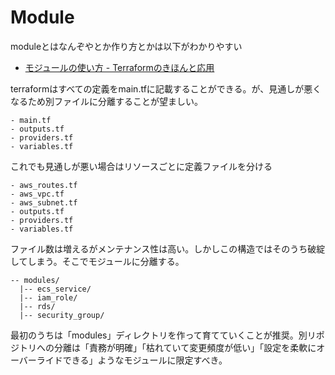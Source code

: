 Module
===

moduleとはなんぞやとか作り方とかは以下がわかりやすい

- [モジュールの使い方 - Terraformのきほんと応用](https://zenn.dev/sway/articles/terraform_biginner_modules)


terraformはすべての定義をmain.tfに記載することができる。が、見通しが悪くなるため別ファイルに分離することが望ましい。

```
- main.tf
- outputs.tf
- providers.tf
- variables.tf
```

これでも見通しが悪い場合はリソースごとに定義ファイルを分ける

```
- aws_routes.tf
- aws_vpc.tf
- aws_subnet.tf
- outputs.tf
- providers.tf
- variables.tf
```

ファイル数は増えるがメンテナンス性は高い。しかしこの構造ではそのうち破綻してしまう。そこでモジュールに分離する。

```
-- modules/
  |-- ecs_service/
  |-- iam_role/
  |-- rds/
  |-- security_group/
```

最初のうちは「modules」ディレクトリを作って育てていくことが推奨。別リポジトリへの分離は「責務が明確」「枯れていて変更頻度が低い」「設定を柔軟にオーバーライドできる」ようなモジュールに限定すべき。
